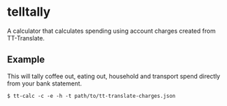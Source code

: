 # telltally

A calculator that calculates spending using account charges created from TT-Translate.

## Example

This will tally coffee out, eating out, household and transport spend directly from your bank statement.

```
$ tt-calc -c -e -h -t path/to/tt-translate-charges.json
```
